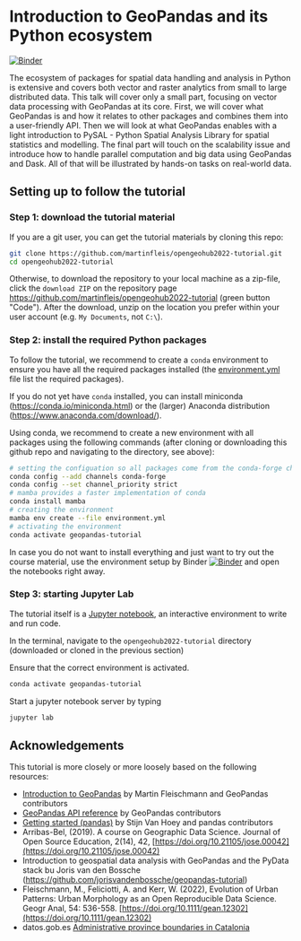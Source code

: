 # Introduction to GeoPandas and its Python ecosystem

[![Binder](https://mybinder.org/badge_logo.svg)](https://mybinder.org/v2/gh/martinfleis/opengeohub2022-tutorial/main?urlpath=lab/)

The ecosystem of packages for spatial data handling and analysis in Python is extensive
and covers both vector and raster analytics from small to large distributed data. This
talk will cover only a small part, focusing on vector data processing with GeoPandas at
its core. First, we will cover what GeoPandas is and how it relates to other packages
and combines them into a user-friendly API. Then we will look at what GeoPandas enables
with a light introduction to PySAL - Python Spatial Analysis Library for spatial
statistics and modelling. The final part will touch on the scalability issue and
introduce how to handle parallel computation and big data using GeoPandas and Dask. All
of that will be illustrated by hands-on tasks on real-world data.

## Setting up to follow the tutorial

### Step 1: download the tutorial material

If you are a git user, you can get the tutorial materials by cloning this repo:

```bash
git clone https://github.com/martinfleis/opengeohub2022-tutorial.git
cd opengeohub2022-tutorial
```

Otherwise, to download the repository to your local machine as a zip-file, click the
`download ZIP` on the repository page
<https://github.com/martinfleis/opengeohub2022-tutorial> (green button "Code"). After
the download, unzip on the location you prefer within your user account (e.g. `My
Documents`, not `C:\`).

### Step 2: install the required Python packages

To follow the tutorial, we recommend to create a `conda` environment to ensure you have
all the required packages installed (the [environment.yml](environment.yml) file list
the required packages).

If you do not yet have `conda` installed, you can install miniconda
(<https://conda.io/miniconda.html>) or the (larger) Anaconda distribution
(<https://www.anaconda.com/download/>).

Using conda, we recommend to create a new environment with all packages using the
following commands (after cloning or downloading this github repo and navigating to the
directory, see above):

```bash
# setting the configuation so all packages come from the conda-forge channel
conda config --add channels conda-forge
conda config --set channel_priority strict
# mamba provides a faster implementation of conda
conda install mamba
# creating the environment
mamba env create --file environment.yml
# activating the environment
conda activate geopandas-tutorial
```

In case you do not want to install everything and just want to try out the course
material, use the environment setup by Binder
[![Binder](https://mybinder.org/badge_logo.svg)](https://mybinder.org/v2/gh/martinfleis/opengeohub2022-tutorial/main?urlpath=lab/)
and open the notebooks right away.

### Step 3: starting Jupyter Lab

The tutorial itself is a [Jupyter notebook](http://jupyter.org/), an interactive
environment to write and run code.

In the terminal, navigate to the `opengeohub2022-tutorial` directory (downloaded or
cloned in the previous section)

Ensure that the correct environment is activated.

```bash
conda activate geopandas-tutorial
```

Start a jupyter notebook server by typing

```bash
jupyter lab
```

## Acknowledgements

This tutorial is more closely or more loosely based on the following resources:

- [Introduction to GeoPandas](https://geopandas.org/en/latest/getting_started/introduction.html) by Martin Fleischmann and GeoPandas contributors
- [GeoPandas API reference](https://geopandas.org/en/stable/docs/reference.html) by GeoPandas contributors
- [Getting started (pandas)](https://pandas.pydata.org/docs/getting_started/index.html) by Stijn Van Hoey and pandas contributors
- Arribas-Bel, (2019). A course on Geographic Data Science. Journal of Open Source Education, 2(14), 42, [https://doi.org/10.21105/jose.00042](https://doi.org/10.21105/jose.00042)
- Introduction to geospatial data analysis with GeoPandas and the PyData stack bu Joris van den Bossche (<https://github.com/jorisvandenbossche/geopandas-tutorial>)
- Fleischmann, M., Feliciotti, A. and Kerr, W. (2022), Evolution of Urban Patterns: Urban Morphology as an Open Reproducible Data Science. Geogr Anal, 54: 536-558. [https://doi.org/10.1111/gean.12302](https://doi.org/10.1111/gean.12302)
- datos.gob.es [Administrative province boundaries in Catalonia](https://datos.gob.es/en/catalogo/a09002970-limites-administativos-provinciales-de-catalunya)
